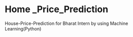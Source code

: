 # Home _Price_Prediction
House-Price-Prediction for Bharat Intern by using Machine Learning(Python)

